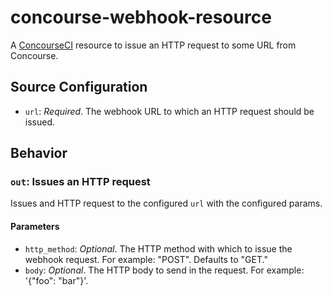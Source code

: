 # concourse-webhook-resource

A [ConcourseCI](http://concourse.ci) resource to issue an HTTP request to some URL from Concourse.

## Source Configuration

* `url`: *Required*. The webhook URL to which an HTTP request should be issued.

## Behavior

### `out`: Issues an HTTP request

Issues and HTTP request to the configured `url` with the configured params.

#### Parameters

* `http_method`: *Optional*. The HTTP method with which to issue the webhook request. For example: "POST". Defaults to "GET."
* `body`: *Optional*. The HTTP body to send in the request. For example: '{"foo": "bar"}'.
